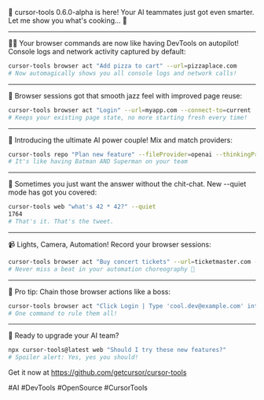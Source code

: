 🎉 cursor-tools 0.6.0-alpha is here! Your AI teammates just got even smarter. Let me show you what's cooking... 🧵

---

🕵️‍♂️ Your browser commands are now like having DevTools on autopilot! Console logs and network activity captured by default:

```bash
cursor-tools browser act "Add pizza to cart" --url=pizzaplace.com
# Now automagically shows you all console logs and network calls! 
```

---

🔄 Browser sessions got that smooth jazz feel with improved page reuse:

```bash
cursor-tools browser act "Login" --url=myapp.com --connect-to=current
# Keeps your existing page state, no more starting fresh every time!
```

---

🤝 Introducing the ultimate AI power couple! Mix and match providers:

```bash
cursor-tools repo "Plan new feature" --fileProvider=openai --thinkingProvider=anthropic
# It's like having Batman AND Superman on your team 
```

---

🤫 Sometimes you just want the answer without the chit-chat. New --quiet mode has got you covered:

```bash
cursor-tools web "what's 42 * 42?" --quiet
1764
# That's it. That's the tweet. 
```

---

📹 Lights, Camera, Automation! Record your browser sessions:

```bash
cursor-tools browser act "Buy concert tickets" --url=ticketmaster.com --video=./recordings
# Never miss a beat in your automation choreography 🎵
```

---

🎯 Pro tip: Chain those browser actions like a boss:

```bash
cursor-tools browser act "Click Login | Type 'cool.dev@example.com' into email | Smash that Submit button" --url=devsite.com
# One command to rule them all!
```

---

🚀 Ready to upgrade your AI team?

```bash
npx cursor-tools@latest web "Should I try these new features?"
# Spoiler alert: Yes, yes you should! 
```

Get it now at https://github.com/getcursor/cursor-tools 

#AI #DevTools #OpenSource #CursorTools 